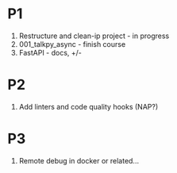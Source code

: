# P1
1) Restructure and clean-ip project - in progress
2) 001_talkpy_async - finish course
3) FastAPI - docs, +/-

# P2
1) Add linters and code quality hooks (NAP?)

# P3
1) Remote debug in docker or related...